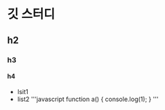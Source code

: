 # 깃 스터디
## h2
### h3
#### h4
* lsit1
* list2
'''javascript
function a() {
    console.log(1);
}
'''
